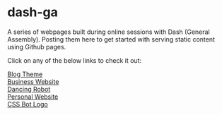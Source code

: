 # dash-ga
A series of webpages built during online sessions with Dash (General Assembly). Posting them here to get started with serving static content using Github pages.

Click on any of the below links to check it out:

<a href="https://pix-el.github.io/dash-ga/blog-theme.html">Blog Theme</a><br/>
<a href="https://pix-el.github.io/dash-ga/business-website.html">Business Website</a><br/>
<a href="https://pix-el.github.io/dash-ga/css-robot.html">Dancing Robot</a><br/>
<a href="https://pix-el.github.io/dash-ga/personal-website.html">Personal Website</a><br/>
<a href="https://pix-el.github.io/dash-ga/thoughtbot.html">CSS Bot Logo</a><br/>
